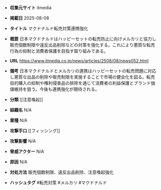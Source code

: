 - **収集元サイト**
itmedia

- **掲載日**
2025-08-08

- **タイトル**
マクドナルド転売対策連携強化

- **概要**
日本マクドナルドはハッピーセットの転売防止に向けメルカリと協力し販売個数制限や違反出品削除などの対策を強化する。これにより悪質な転売行為の抑制と消費者保護を目指す取り組みである。

- **URL**
https://www.itmedia.co.jp/news/articles/2508/08/news052.html

- **備考**
日本マクドナルドとメルカリの連携はハッピーセットの転売問題に対応し悪質な出品の削除や販売制限を実施することで市場の健全化を図る。転売目的購入の抑制や権利侵害品の排除を通じて消費者の利益保護とブランド価値維持を狙う。今後も連携強化が期待される。

- **分類**
[[注意喚起]]

- **組織名**
N/A

- **業種**
N/A

- **攻撃手口**
[[フィッシング]]

- **攻撃影響**
N/A

- **脅威アクター**
N/A

- **原因**
N/A

- **対処方法**
販売個数制限、違反出品削除、注意喚起強化

- **ハッシュタグ**
#転売対策 #メルカリ #マクドナルド
